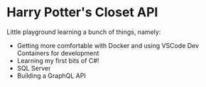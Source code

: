 # Harry Potter's Closet API

Little playground learning a bunch of things, namely:

 - Getting more comfortable with Docker and using VSCode Dev Containers for development
 - Learning my first bits of C#!
 - SQL Server
 - Building a GraphQL API
